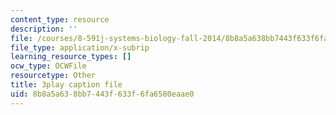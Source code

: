 ```yaml
---
content_type: resource
description: ''
file: /courses/8-591j-systems-biology-fall-2014/8b8a5a638bb7443f633f6fa6580eaae0_cT855rpX8bc.srt
file_type: application/x-subrip
learning_resource_types: []
ocw_type: OCWFile
resourcetype: Other
title: 3play caption file
uid: 8b8a5a63-8bb7-443f-633f-6fa6580eaae0
---
```

